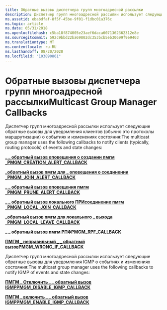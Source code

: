 ```yaml
---
title: Обратные вызовы диспетчера групп многоадресной рассылки
description: Диспетчер групп многоадресной рассылки использует следующие обратные вызовы для уведомления клиентов (обычно протоколы маршрутизации) о событиях и изменениях состояния.
ms.assetid: ebabdfaf-8f5f-45be-9f01-f1dbc01a376c
ms.topic: article
ms.date: 05/31/2018
ms.openlocfilehash: c5ba18f874005e23aef6daca6071362362312e8e
ms.sourcegitcommit: 592c9bbd22ba69802dc353bcb5eb30699f9e9403
ms.translationtype: MT
ms.contentlocale: ru-RU
ms.lasthandoff: 08/20/2020
ms.locfileid: "103890861"
---
```

# <a name="multicast-group-manager-callbacks"></a><span data-ttu-id="cbd6d-103">Обратные вызовы диспетчера групп многоадресной рассылки</span><span class="sxs-lookup"><span data-stu-id="cbd6d-103">Multicast Group Manager Callbacks</span></span>

<span data-ttu-id="cbd6d-104">Диспетчер групп многоадресной рассылки использует следующие обратные вызовы для уведомления клиентов (обычно это протоколы маршрутизации) о событиях и изменениях состояния:</span><span class="sxs-lookup"><span data-stu-id="cbd6d-104">The multicast group manager uses the following callbacks to notify clients (typically, routing protocols) of events and state changes:</span></span>

[<span data-ttu-id="cbd6d-105">**\_ \_ обратный вызов оповещения о создании пмгм \_**</span><span class="sxs-lookup"><span data-stu-id="cbd6d-105">**PMGM\_CREATION\_ALERT\_CALLBACK**</span></span>](/windows/win32/api/mgm/nc-mgm-pmgm_creation_alert_callback)

[<span data-ttu-id="cbd6d-106">**\_обратный вызов пмгм для \_ оповещения о соединении \_**</span><span class="sxs-lookup"><span data-stu-id="cbd6d-106">**PMGM\_JOIN\_ALERT\_CALLBACK**</span></span>](/windows/desktop/api/Mgm/nc-mgm-pmgm_join_alert_callback)

[<span data-ttu-id="cbd6d-107">**\_ \_ обратный вызов оповещения пмгм \_**</span><span class="sxs-lookup"><span data-stu-id="cbd6d-107">**PMGM\_PRUNE\_ALERT\_CALLBACK**</span></span>](/windows/desktop/api/Mgm/nc-mgm-pmgm_prune_alert_callback)

[<span data-ttu-id="cbd6d-108">**\_ \_ обратный вызов локального ПРИсоединение пмгм \_**</span><span class="sxs-lookup"><span data-stu-id="cbd6d-108">**PMGM\_LOCAL\_JOIN\_CALLBACK**</span></span>](/windows/desktop/api/Mgm/nc-mgm-pmgm_local_join_callback)

[<span data-ttu-id="cbd6d-109">**\_обратный вызов пмгм для локального \_ выхода \_**</span><span class="sxs-lookup"><span data-stu-id="cbd6d-109">**PMGM\_LOCAL\_LEAVE\_CALLBACK**</span></span>](/windows/desktop/api/Mgm/nc-mgm-pmgm_local_leave_callback)

[<span data-ttu-id="cbd6d-110">**\_ \_ обратный вызов пмгм РПФ**</span><span class="sxs-lookup"><span data-stu-id="cbd6d-110">**PMGM\_RPF\_CALLBACK**</span></span>](/windows/desktop/api/Mgm/nc-mgm-pmgm_rpf_callback)

[<span data-ttu-id="cbd6d-111">**ПМГМ \_ неправильный \_ \_ обратный вызов**</span><span class="sxs-lookup"><span data-stu-id="cbd6d-111">**PMGM\_WRONG\_IF\_CALLBACK**</span></span>](/windows/desktop/api/Mgm/nc-mgm-pmgm_wrong_if_callback)

<span data-ttu-id="cbd6d-112">Диспетчер групп многоадресной рассылки использует следующие обратные вызовы для уведомления IGMP о событиях и изменениях состояния:</span><span class="sxs-lookup"><span data-stu-id="cbd6d-112">The multicast group manager uses the following callbacks to notify IGMP of events and state changes:</span></span>

[<span data-ttu-id="cbd6d-113">**ПМГМ \_ Отключить \_ \_ обратный вызов IGMP**</span><span class="sxs-lookup"><span data-stu-id="cbd6d-113">**PMGM\_DISABLE\_IGMP\_CALLBACK**</span></span>](/windows/win32/api/mgm/nc-mgm-pmgm_disable_igmp_callback)

[<span data-ttu-id="cbd6d-114">**ПМГМ \_ включить \_ \_ обратный вызов IGMP**</span><span class="sxs-lookup"><span data-stu-id="cbd6d-114">**PMGM\_ENABLE\_IGMP\_CALLBACK**</span></span>](/windows/desktop/api/Mgm/nc-mgm-pmgm_enable_igmp_callback)

 

 